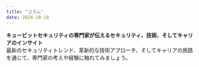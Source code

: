 ```yaml
---
title: "コラム"
date: 2024-10-18
---
```


**キュービットセキュリティの専門家が伝えるセキュリティ、技術、そしてキャリアのインサイト**  
最新のセキュリティトレンド、革新的な技術アプローチ、そしてキャリアの旅路を通じて、専門家の考えや経験に触れてみましょう。
